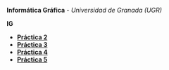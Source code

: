 **Informática Gráfica** - *Universidad de Granada (UGR)*

__IG__
 * **[Práctica 2](https://github.com/viictorvm/IG/tree/master/practica1/)**
 * **[Práctica 3](https://github.com/viictorvm/IG/tree/master/practica2/)**
 * **[Práctica 4](https://github.com/viictorvm/IG/tree/master/practica3/)**
 * **[Práctica 5](https://github.com/viictorvm/IG/tree/master/practica4/)**


